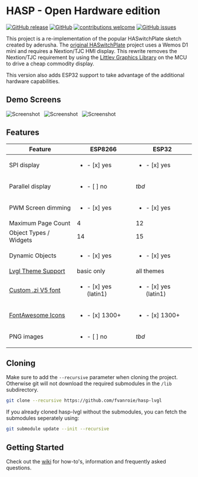 # HASP - Open Hardware edition

[![GitHub release](https://img.shields.io/github/release/fvanroie/hasp-lvgl.svg)](https://github.com/fvanroie/hasp-lvgl/releases)
[![GitHub](https://img.shields.io/github/license/mashape/apistatus.svg)](https://github.com/fvanroie/hasp-lvgl/blob/master/LICENSE)
[![contributions welcome](https://img.shields.io/badge/contributions-welcome-brightgreen.svg?style=flat)](#Contributing)
[![GitHub issues](https://img.shields.io/github/issues/fvanroie/hasp-lvgl.svg)](http://github.com/fvanroie/hasp-lvgl/issues)

This project is a re-implementation of the popular HASwitchPlate sketch created by aderusha.
The [original HASwitchPlate][1] project uses a Wemos D1 mini and requires a Nextion/TJC HMI display.
This rewrite removes the Nextion/TJC requirement by using the [Littlev Graphics Library][2] on the MCU to drive a cheap commodity display.

This version also adds ESP32 support to take advantage of the additional hardware capabilities.


## Demo Screens

![Screenshot](https://raw.githubusercontent.com/fvanroie/hasp-lvgl/0.0.11/docs/img/sliders.png) &nbsp; 
![Screenshot](https://raw.githubusercontent.com/fvanroie/hasp-lvgl/0.0.11/docs/img/buttons.png) &nbsp; 
![Screenshot](https://raw.githubusercontent.com/fvanroie/hasp-lvgl/0.0.11/docs/img/mediaplayer.png)

## Features

| Feature                 | ESP8266 | ESP32
|-------------------------|---------|---------
| SPI display             | <ul><li>- [x] yes</li> | <ul><li>- [x] yes</li>
| Parallel display        | <ul><li>- [ ] no</li> | *tbd*
| PWM Screen dimming      | <ul><li>- [x] yes</li> | <ul><li>- [x] yes</li>
| Maximum Page Count      | 4       | 12
| Object Types / Widgets  | 14  | 15
| Dynamic Objects         | <ul><li>- [x] yes</li> | <ul><li>- [x] yes</li>
| [Lvgl Theme Support][3] | basic only | all themes
| [Custom .zi V5 font][4] | <ul><li>- [x] yes (latin1)</li> | <ul><li>- [x] yes (latin1)</li>
| [FontAwesome Icons][5]  | <ul><li>- [x] 1300+</li> | <ul><li>- [x] 1300+</li>
| PNG images              | <ul><li>- [ ] no</li> | *tbd*

## Cloning

Make sure to add the `--recursive` parameter when cloning the project. Otherwise git will not download the required submodules in the `/lib` subdirectory.

```bash
git clone --recursive https://github.com/fvanroie/hasp-lvgl
```

If you already cloned hasp-lvgl without the submodules, you can fetch the submodules seperately using:

```bash
git submodule update --init --recursive
```

## Getting Started

Check out the [wiki](https://github.com/fvanroie/hasp-lvgl/wiki) for how-to's, information and frequently asked questions.

[1]: https://github.com/aderusha/HASwitchPlate
[2]: https://github.com/littlevgl/lvgl
[3]: https://littlevgl.com/themes
[4]: https://github.com/fvanroie/HMI-Font-Pack/releases
[5]: https://fontawesome.com/cheatsheet/
